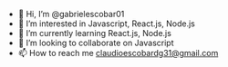 - 👋 Hi, I’m @gabrielescobar01
- 👀 I’m interested in Javascript, React.js, Node.js
- 🌱 I’m currently learning React.js, Node.js
- 💞️ I’m looking to collaborate on Javascript
- 📫 How to reach me claudioescobardg31@gmail.com

<!---
gabrielescobar01/gabrielescobar01 is a ✨ special ✨ repository because its `README.md` (this file) appears on your GitHub profile.
You can click the Preview link to take a look at your changes.
--->

